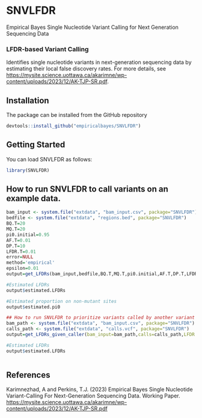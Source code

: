 # SNVLFDR
Empirical Bayes Single Nucleotide Variant Calling for Next Generation Sequencing Data
 
 ### LFDR-based Variant Calling 
 Identifies single nucleotide variants in next-generation sequencing data by estimating their local false discovery rates. For more details, see <https://mysite.science.uottawa.ca/akarimne/wp-content/uploads/2023/12/AK-TJP-SR.pdf>.


## Installation

The package can be installed from the GitHub repository
```r
devtools::install_github("empiricalbayes/SNVLFDR")
```

## Getting Started
You can load SNVLFDR as follows:

```r
library(SNVLFDR)
```

## How to run SNVLFDR to call variants on an example data.
```r
bam_input <- system.file("extdata", "bam_input.csv", package="SNVLFDR")bedfile <- system.file("extdata", "regions.bed", package="SNVLFDR")BQ.T=20MQ.T=20pi0.initial=0.95AF.T=0.01DP.T=10LFDR.T=0.01error=NULLmethod='empirical'epsilon=0.01output=get_LFDRs(bam_input,bedfile,BQ.T,MQ.T,pi0.initial,AF.T,DP.T,LFDR.T,error,method,epsilon)

#Estimated LFDRs
output$estimated.LFDRs

#Estimated proportion on non-mutant sites
output$estimated.pi0

## How to run SNVLFDR to prioritize variants called by another variant caller
bam_path <- system.file("extdata", "bam_input.csv", package="SNVLFDR")
calls_path <- system.file("extdata", "calls.vcf", package="SNVLFDR")output=get_LFDRs_given_caller(bam_input=bam_path,calls=calls_path,LFDR.T=0.01,error=NULL)

#Estimated LFDRs
output$estimated.LFDRs



```


## References
Karimnezhad, A and Perkins, T.J. (2023) Empirical Bayes Single Nucleotide Variant-Calling For Next-Generation Sequencing Data. Working Paper. <https://mysite.science.uottawa.ca/akarimne/wp-content/uploads/2023/12/AK-TJP-SR.pdf>

